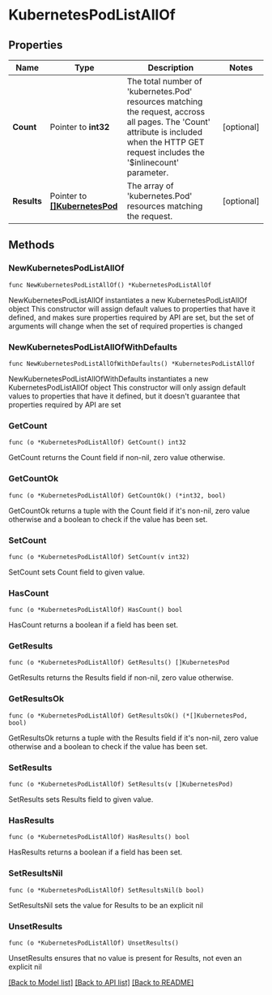 # KubernetesPodListAllOf

## Properties

Name | Type | Description | Notes
------------ | ------------- | ------------- | -------------
**Count** | Pointer to **int32** | The total number of &#39;kubernetes.Pod&#39; resources matching the request, accross all pages. The &#39;Count&#39; attribute is included when the HTTP GET request includes the &#39;$inlinecount&#39; parameter. | [optional] 
**Results** | Pointer to [**[]KubernetesPod**](kubernetes.Pod.md) | The array of &#39;kubernetes.Pod&#39; resources matching the request. | [optional] 

## Methods

### NewKubernetesPodListAllOf

`func NewKubernetesPodListAllOf() *KubernetesPodListAllOf`

NewKubernetesPodListAllOf instantiates a new KubernetesPodListAllOf object
This constructor will assign default values to properties that have it defined,
and makes sure properties required by API are set, but the set of arguments
will change when the set of required properties is changed

### NewKubernetesPodListAllOfWithDefaults

`func NewKubernetesPodListAllOfWithDefaults() *KubernetesPodListAllOf`

NewKubernetesPodListAllOfWithDefaults instantiates a new KubernetesPodListAllOf object
This constructor will only assign default values to properties that have it defined,
but it doesn't guarantee that properties required by API are set

### GetCount

`func (o *KubernetesPodListAllOf) GetCount() int32`

GetCount returns the Count field if non-nil, zero value otherwise.

### GetCountOk

`func (o *KubernetesPodListAllOf) GetCountOk() (*int32, bool)`

GetCountOk returns a tuple with the Count field if it's non-nil, zero value otherwise
and a boolean to check if the value has been set.

### SetCount

`func (o *KubernetesPodListAllOf) SetCount(v int32)`

SetCount sets Count field to given value.

### HasCount

`func (o *KubernetesPodListAllOf) HasCount() bool`

HasCount returns a boolean if a field has been set.

### GetResults

`func (o *KubernetesPodListAllOf) GetResults() []KubernetesPod`

GetResults returns the Results field if non-nil, zero value otherwise.

### GetResultsOk

`func (o *KubernetesPodListAllOf) GetResultsOk() (*[]KubernetesPod, bool)`

GetResultsOk returns a tuple with the Results field if it's non-nil, zero value otherwise
and a boolean to check if the value has been set.

### SetResults

`func (o *KubernetesPodListAllOf) SetResults(v []KubernetesPod)`

SetResults sets Results field to given value.

### HasResults

`func (o *KubernetesPodListAllOf) HasResults() bool`

HasResults returns a boolean if a field has been set.

### SetResultsNil

`func (o *KubernetesPodListAllOf) SetResultsNil(b bool)`

 SetResultsNil sets the value for Results to be an explicit nil

### UnsetResults
`func (o *KubernetesPodListAllOf) UnsetResults()`

UnsetResults ensures that no value is present for Results, not even an explicit nil

[[Back to Model list]](../README.md#documentation-for-models) [[Back to API list]](../README.md#documentation-for-api-endpoints) [[Back to README]](../README.md)


